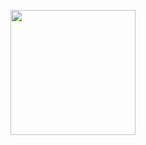   <span style="display: inline-block; width: 20px;">&nbsp;</span> <!-- Adds space between images -->
  <a href="#">
    <img height="200" src="https://github-readme-stats.vercel.app/api/top-langs?username=alexzsk&layout=compact&langs_count=8&card_width=320&theme=Solarized" />
  </a>
</div>

